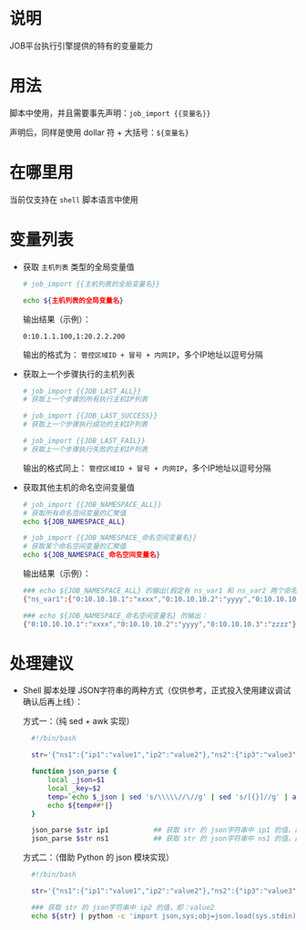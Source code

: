 # 说明

JOB平台执行引擎提供的特有的变量能力

# 用法

  脚本中使用，并且需要事先声明：`job_import {{变量名}}`

  声明后，同样是使用 dollar 符 + 大括号：`${变量名}`

# 在哪里用

  当前仅支持在 `shell` 脚本语言中使用

# 变量列表

  - 获取 `主机列表` 类型的全局变量值

    ```bash
    # job_import {{主机列表的全局变量名}}

    echo ${主机列表的全局变量名}
    ```

    输出结果（示例）：

    ```
    0:10.1.1.100,1:20.2.2.200
    ```

    输出的格式为： `管控区域ID + 冒号 + 内网IP`，多个IP地址以逗号分隔

  - 获取上一个步骤执行的主机列表

    ```bash
    # job_import {{JOB_LAST_ALL}}
    # 获取上一个步骤的所有执行主机IP列表

    # job_import {{JOB_LAST_SUCCESS}}
    # 获取上一个步骤执行成功的主机IP列表

    # job_import {{JOB_LAST_FAIL}}
    # 获取上一个步骤执行失败的主机IP列表
    ```

    输出的格式同上： `管控区域ID + 冒号 + 内网IP`，多个IP地址以逗号分隔

  - 获取其他主机的命名空间变量值

    ```bash
    # job_import {{JOB_NAMESPACE_ALL}}
    # 获取所有命名空间变量的汇聚值
    echo ${JOB_NAMESPACE_ALL}

    # job_import {{JOB_NAMESPACE_命名空间变量名}}
    # 获取某个命名空间变量的汇聚值
    echo ${JOB_NAMESPACE_命名空间变量名}
    ```

    输出结果（示例）：

    ```bash
    ### echo ${JOB_NAMESPACE_ALL} 的输出(假定有 ns_var1 和 ns_var2 两个命名空间类型全局变量)：
    {"ns_var1":{"0:10.10.10.1":"xxxx","0:10.10.10.2":"yyyy","0:10.10.10.3":"zzzz"},"ns_var2":{"0:20.20.20.1":"aaaa","0:20.20.20.2":"bbbb","0:20.20.20.3":"cccc","0:20.20.20.4":"dddd"}}

    ### echo ${JOB_NAMESPACE_命名空间变量名} 的输出：
    {"0:10.10.10.1":"xxxx","0:10.10.10.2":"yyyy","0:10.10.10.3":"zzzz"}
    ```

# 处理建议
  - Shell 脚本处理 JSON字符串的两种方式（仅供参考，正式投入使用建议调试确认后再上线）：

	  方式一：（纯 sed + awk 实现）
    ```bash
      #!/bin/bash

      str='{"ns1":{"ip1":"value1","ip2":"value2"},"ns2":{"ip3":"value3","ip4":"value4"}}'

      function json_parse {
          local _json=$1
          local _key=$2
          temp=`echo $_json | sed 's/\\\\\//\//g' | sed 's/[{}]//g' | awk -v k="text" '{n=split($0,a,","); for (i=1; i<=n; i++) print a[i]}' | sed 's/\"\:\"/\|/g' | sed 's/[\,]/ /g' | sed 's/\"//g' | grep -w $_key`
          echo ${temp##*|}
      }

      json_parse $str ip1			## 获取 str 的 json字符串中 ip1 的值，即：value1
      json_parse $str ns1			## 获取 str 的 json字符串中 ns1 的值，即：{"ip1":"value1","ip2":"value2"}
    ```

    方式二：（借助 Python 的 json 模块实现）
    ```bash
      #!/bin/bash

      str='{"ns1":{"ip1":"value1","ip2":"value2"},"ns2":{"ip3":"value3","ip4":"value4"}}'

      ### 获取 str 的 json字符串中 ip2 的值，即：value2
      echo ${str} | python -c 'import json,sys;obj=json.load(sys.stdin);print obj["ns1"]["ip2"]'
    ```